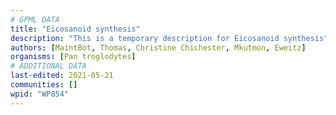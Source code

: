 ```yaml
---
# GPML DATA
title: "Eicosanoid synthesis"
description: "This is a temporary description for Eicosanoid synthesis"
authors: [MaintBot, Thomas, Christine Chichester, Mkutmon, Eweitz]
organisms: [Pan troglodytes]
# ADDITIONAL DATA
last-edited: 2021-05-21
communities: []
wpid: "WP854"
---
```

